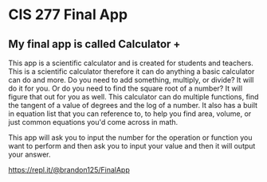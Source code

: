 # CIS 277 Final App
## My final app is called Calculator +
 
This app is a scientific calculator and is created for students and teachers. This is a scientific calculator therefore it can do anything a basic calculator can do and more. Do you need to add something, multiply, or divide? It will do it for you. Or do you need to find the square root of a number? It will figure that out for you as well. This calculator can do multiple functions, find the tangent of a value of degrees and the log of a number. It also has a built in equation list that you can reference to, to help you find area, volume, or just common equations you'd come across in math. 

This app will ask you to input the number for the operation or function you want to perform and then ask you to input your value and then it will output your answer.

 https://repl.it/@brandon125/FinalApp 
